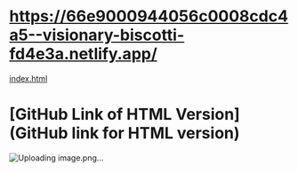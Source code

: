 # https://66e9000944056c0008cdc4a5--visionary-biscotti-fd4e3a.netlify.app/
[index.html](https://github.com/EkramShaker/FashionBlog-.git)
# [GitHub Link of HTML Version](GitHub link for HTML version)
![Uploading image.png…]()
